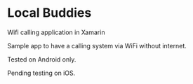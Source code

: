 # Local Buddies
Wifi calling application in Xamarin

Sample app to have a calling system via WiFi without internet.


Tested on Android only.

Pending testing on iOS.
